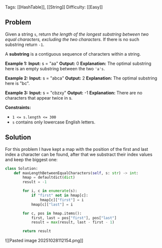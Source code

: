 Tags: [[HashTable]], [[String]]
Difficulty: [[Easy]]
## Problem
Given a string `s`, return _the length of the longest substring between two equal characters, excluding the two characters._ If there is no such substring return `-1`.

A **substring** is a contiguous sequence of characters within a string.

**Example 1:**
**Input:** s = "aa"
**Output:** 0
**Explanation:** The optimal substring here is an empty substring between the two `'a's`.

**Example 2:**
**Input:** s = "abca"
**Output:** 2
**Explanation:** The optimal substring here is "bc".

**Example 3:**
**Input:** s = "cbzxy"
**Output:** -1
**Explanation:** There are no characters that appear twice in s.

**Constraints:**
- `1 <= s.length <= 300`
- `s` contains only lowercase English letters.

## Solution
For this problem I have kept a map with the position of the first and last index a character can be found, after that we substract their index values and keep the biggest one:

```python
class Solution:
    def maxLengthBetweenEqualCharacters(self, s: str) -> int:
        hmap = defaultdict(dict)
        result = -1

        for i, c in enumerate(s):
            if "first" not in hmap[c]:
                hmap[c]["first"] = i
            hmap[c]["last"] = i

        for c, pos in hmap.items():
            first, last = pos["first"], pos["last"]
            result = max(result, last - first - 1)

        return result
```

![[Pasted image 20251028112154.png]]

